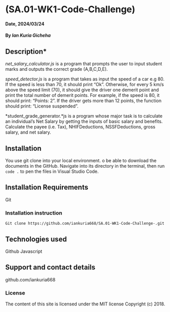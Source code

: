 # (SA.01-WK1-Code-Challenge)

#### Date, 2024/03/24

#### By *Ian Kuria Gicheha*

## Description*
*net_salary_calculator.js* is a program that prompts the user to input student marks and outputs the correct grade (A,B,C,D,E).

*speed_detector.js* is a program that takes as input the speed of a car e.g 80. If the speed is less than 70, it should print “Ok”. Otherwise, for every 5 km/s above the speed limit (70), it should give the driver one demerit point and print the total number of demerit points. For example, if the speed is 80, it should print: “Points: 2”. If the driver gets more than 12 points, the function should print: “License suspended”.

*student_grade_generator.*js is a program whose major task is to calculate an individual’s Net Salary by getting the inputs of basic salary and benefits. Calculate the payee (i.e. Tax), NHIFDeductions, NSSFDeductions, gross salary, and net salary.


## Installation
You use git clone into your local environment. o be able to download the documents in the GitHub. Navigate into its directory in the terminal, then run `code .` to pen the files in Visual Studio Code.

## Installation Requirements
Git


### Installation instruction
```
Git clone https://github.com/iankuria668/SA.01-WK1-Code-Challenge-.git

```

## Technologies used
Github
Javascript

## Support and contact details
github.com/iankuria668

### License
The content of this site is licensed under the MIT license
Copyright (c) 2018.




















